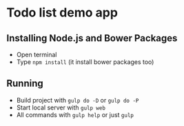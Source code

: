 # Todo list demo app


## Installing Node.js and Bower Packages
- Open terminal
- Type `npm install` (it install bower packages too)

## Running
- Build project with `gulp do -D` or `gulp do -P`
- Start local server with `gulp web`
- All commands with `gulp help` or just `gulp`